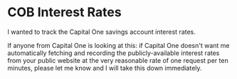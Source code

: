 # COB Interest Rates

I wanted to track the Capital One savings account interest rates.

If anyone from Capital One is looking at this: if Capital One doesn't want me automatically fetching and recording the publicly-available interest rates from your public website at the very reasonable rate of one request per ten minutes, please let me know and I will take this down immediately.
